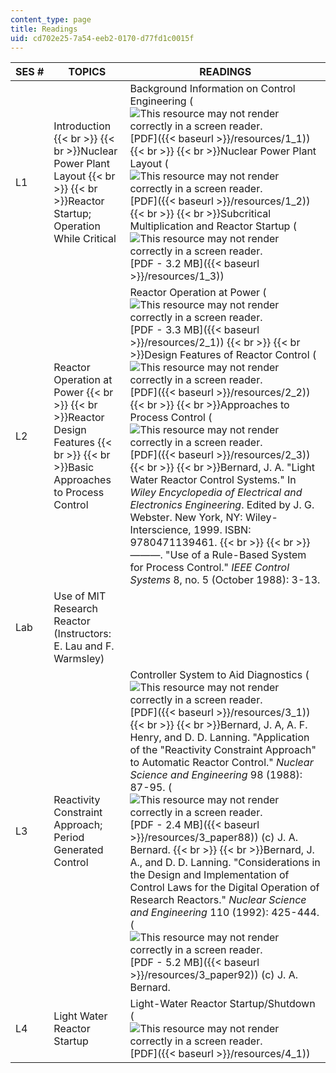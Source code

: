 ```yaml
---
content_type: page
title: Readings
uid: cd702e25-7a54-eeb2-0170-d77fd1c0015f
---
```


| SES # | TOPICS | READINGS |
| --- | --- | --- |
| L1 | Introduction  {{< br >}}  {{< br >}}Nuclear Power Plant Layout  {{< br >}}  {{< br >}}Reactor Startup; Operation While Critical | Background Information on Control Engineering (![This resource may not render correctly in a screen reader.](/images/inacessible.gif)[PDF]({{< baseurl >}}/resources/1_1))  {{< br >}}  {{< br >}}Nuclear Power Plant Layout (![This resource may not render correctly in a screen reader.](/images/inacessible.gif)[PDF]({{< baseurl >}}/resources/1_2))  {{< br >}}  {{< br >}}Subcritical Multiplication and Reactor Startup (![This resource may not render correctly in a screen reader.](/images/inacessible.gif)[PDF - 3.2 MB]({{< baseurl >}}/resources/1_3)) |
| L2 | Reactor Operation at Power  {{< br >}}  {{< br >}}Reactor Design Features  {{< br >}}  {{< br >}}Basic Approaches to Process Control | Reactor Operation at Power (![This resource may not render correctly in a screen reader.](/images/inacessible.gif)[PDF - 3.3 MB]({{< baseurl >}}/resources/2_1))  {{< br >}}  {{< br >}}Design Features of Reactor Control (![This resource may not render correctly in a screen reader.](/images/inacessible.gif)[PDF]({{< baseurl >}}/resources/2_2))  {{< br >}}  {{< br >}}Approaches to Process Control (![This resource may not render correctly in a screen reader.](/images/inacessible.gif)[PDF]({{< baseurl >}}/resources/2_3))  {{< br >}}  {{< br >}}Bernard, J. A. "Light Water Reactor Control Systems." In _Wiley Encyclopedia of Electrical and Electronics Engineering_. Edited by J. G. Webster. New York, NY: Wiley-Interscience, 1999. ISBN: 9780471139461.  {{< br >}}  {{< br >}}———. "Use of a Rule-Based System for Process Control." _IEEE Control Systems_ 8, no. 5 (October 1988): 3-13. |
| Lab | Use of MIT Research Reactor (Instructors: E. Lau and F. Warmsley) | &nbsp; |
| L3 | Reactivity Constraint Approach; Period Generated Control | Controller System to Aid Diagnostics (![This resource may not render correctly in a screen reader.](/images/inacessible.gif)[PDF]({{< baseurl >}}/resources/3_1))  {{< br >}}  {{< br >}}Bernard, J. A, A. F. Henry, and D. D. Lanning. "Application of the "Reactivity Constraint Approach" to Automatic Reactor Control." _Nuclear Science and Engineering_ 98 (1988): 87-95. (![This resource may not render correctly in a screen reader.](/images/inacessible.gif)[PDF - 2.4 MB]({{< baseurl >}}/resources/3_paper88)) (c) J. A. Bernard.  {{< br >}}  {{< br >}}Bernard, J. A., and D. D. Lanning. "Considerations in the Design and Implementation of Control Laws for the Digital Operation of Research Reactors." _Nuclear Science and Engineering_ 110 (1992): 425-444. (![This resource may not render correctly in a screen reader.](/images/inacessible.gif)[PDF - 5.2 MB]({{< baseurl >}}/resources/3_paper92)) (c) J. A. Bernard. |
| L4 | Light Water Reactor Startup | Light-Water Reactor Startup/Shutdown (![This resource may not render correctly in a screen reader.](/images/inacessible.gif)[PDF]({{< baseurl >}}/resources/4_1))